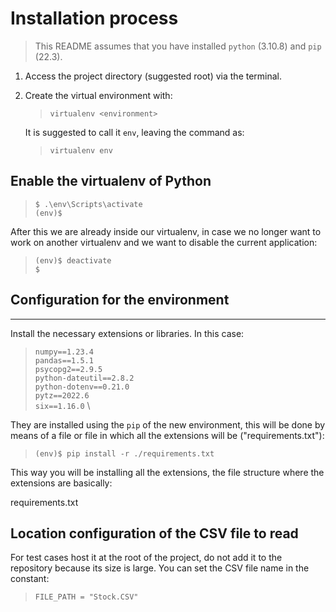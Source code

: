 # Installation process

> This README assumes that you have installed `python` (3.10.8) and `pip` (22.3).

1. Access the project directory (suggested root) via the terminal.
1. Create the virtual environment with:

    > `virtualenv <environment>`

    It is suggested to call it `env`, leaving the command as:

    > `virtualenv env`

## Enable the virtualenv of Python

> `$ .\env\Scripts\activate` \
> `(env)$ `

After this we are already inside our virtualenv, in case we no longer want to work on another virtualenv and we want to disable the current application:

> `(env)$ deactivate` \
> `$` 

## Configuration for the environment

---

Install the necessary extensions or libraries. In this case:
> `numpy==1.23.4` \
> `pandas==1.5.1` \
> `psycopg2==2.9.5` \
> `python-dateutil==2.8.2` \
> `python-dotenv==0.21.0` \
> `pytz==2022.6` \
> `six==1.16.0` \

They are installed using the `pip` of the new environment, this will be done by means of a file or file in which all the extensions will be ("requirements.txt"):

> `(env)$ pip install -r ./requirements.txt` 

This way you will be installing all the extensions, the file structure where the extensions are basically:

requirements.txt


## Location configuration of the CSV file to read

For test cases host it at the root of the project, do not add it to the repository because its size is large. You can set the CSV file name in the constant: 

> `FILE_PATH = "Stock.CSV"`